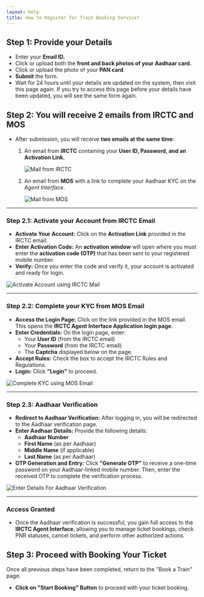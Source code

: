 ```yaml
---
layout: help
title: How to Register for Train Booking Service?
---
```


## Step 1: Provide your Details

- Enter your **Email ID.**
- Click or upload both the **front and back photos of your Aadhaar card.**
- Click or upload the photo of your **PAN card**.
- **Submit** the form.
- Wait for 24 hours until your details are updated on the system, then visit this page again.
If you try to access this page before your details have been updated, you will see the same form again.

## Step 2: You will receive 2 emails from IRCTC and MOS

- After submission, you will receive **two emails at the same time**:
    1. An email from **IRCTC** containing your **User ID, Password, and an Activation Link.**

        ![Mail from IRCTC](/home/ameya-bhargava/github_eko/ekohelp/empages/images/_help/train_registering/2.jpeg)

    2. An email from **MOS** with a link to complete your Aadhaar KYC on the *Agent Interface*.

        ![Mail from MOS](/home/ameya-bhargava/github_eko/ekohelp/empages/images/_help/train_registering/3.png)


---

### Step 2.1: Activate your Account from IRCTC Email

- **Activate Your Account:** Click on the **Activation Link** provided in the IRCTC email.
- **Enter Activation Code:** An **activation window** will open where you must enter the **activation code (OTP)** that has been sent to your registered mobile number.
- **Verify:** Once you enter the code and verify it, your account is activated and ready for login.

![Activate Account using IRCTC Mail](/home/ameya-bhargava/github_eko/ekohelp/empages/images/_help/train_registering/4.png)

---

### Step 2.2: Complete your KYC from MOS Email

- **Access the Login Page:** Click on the link provided in the MOS email. This opens the **IRCTC Agent Interface Application login page.**
- **Enter Credentials:** On the login page, enter:
    - Your **User ID** (from the IRCTC email)
    - Your **Password** (from the IRCTC email)
    - The **Captcha** displayed below on the page.
- **Accept Rules:** Check the box to accept the IRCTC Rules and Regulations.
- **Login:** Click **"Login"** to proceed.

![Complete KYC using MOS Email](/home/ameya-bhargava/github_eko/ekohelp/empages/images/_help/train_registering/5.png)

---

### Step 2.3: Aadhaar Verification

- **Redirect to Aadhaar Verification:** After logging in, you will be redirected to the Aadhaar verification page.
- **Enter Aadhaar Details:** Provide the following details:
    - **Aadhaar Number**
    - **First Name** (as per Aadhaar)
    - **Middle Name** (if applicable)
    - **Last Name** (as per Aadhaar)
- **OTP Generation and Entry:** Click **"Generate OTP"** to receive a one-time password on your Aadhaar-linked mobile number. Then, enter the received OTP to complete the verification process.

![Enter Details For Aadhaar Verification](/home/ameya-bhargava/github_eko/ekohelp/empages/images/_help/train_registering/6.png)

---

### Access Granted

- Once the Aadhaar verification is successful, you gain full access to the **IRCTC Agent Interface**, allowing you to manage ticket bookings, check PNR statuses, cancel tickets, and perform other authorized actions.

## Step 3: Proceed with Booking Your Ticket

Once all previous steps have been completed, return to the "Book a Train" page.

- **Click on "Start Booking" Button** to proceed with your ticket booking.